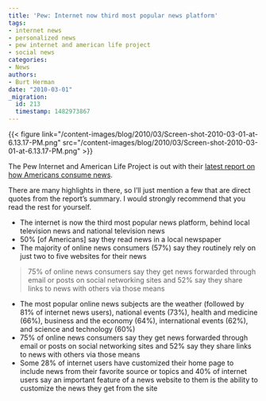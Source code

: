```yaml
---
title: 'Pew: Internet now third most popular news platform'
tags:
- internet news
- personalized news
- pew internet and american life project
- social news
categories:
- News
authors:
- Burt Herman
date: "2010-03-01"
_migration:
  id: 213
  timestamp: 1482973867
---
```


{{< figure link="/content-images/blog/2010/03/Screen-shot-2010-03-01-at-6.13.17-PM.png" src="/content-images/blog/2010/03/Screen-shot-2010-03-01-at-6.13.17-PM.png" >}}

The Pew Internet and American Life Project is out with their [latest report on how Americans consume news][1].

There are many highlights in there, so I&#8217;ll just mention a few that are direct quotes from the report&#8217;s summary. I would strongly recommend that you read the rest for yourself.

  * The internet is now the third most popular news platform, behind local television news and national television news
  * 50% [of Americans] say they read news in a local newspaper
  * The majority of online news consumers (57%) say they routinely rely on just two to five websites for their news
> 75% of online news consumers say they get news forwarded through email or posts on social networking sites and 52% say they share links to news with others via those means

  * The most popular online news subjects are the weather (followed by 81% of internet news users), national events (73%), health and medicine (66%), business and the economy (64%), international events (62%), and science and technology (60%)
  * 75% of online news consumers say they get news forwarded through email or posts on social networking sites and 52% say they share links to news with others via those means
  * Some 28% of internet users have customized their home page to include news from their favorite source or topics and 40% of internet users say an important feature of a news website to them is the ability to customize the news they get from the site

 [1]: http://www.pewinternet.org/Reports/2010/Online-News/Summary-of-Findings.aspx?r=1